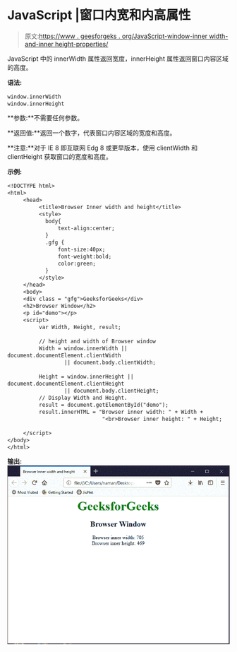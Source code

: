 # JavaScript |窗口内宽和内高属性

> 原文:[https://www . geesforgeks . org/JavaScript-window-inner width-and-inner height-properties/](https://www.geeksforgeeks.org/javascript-window-innerwidth-and-innerheight-properties/)

JavaScript 中的 innerWidth 属性返回宽度，innerHeight 属性返回窗口内容区域的高度。

**语法:**

```
window.innerWidth
window.innerHeight
```

**参数:**不需要任何参数。

**返回值:**返回一个数字，代表窗口内容区域的宽度和高度。

**注意:**对于 IE 8 即互联网 Edg 8 或更早版本，使用 clientWidth 和 clientHeight 获取窗口的宽度和高度。

**示例:**

```
<!DOCTYPE html>
<html>
     <head>
          <title>Browser Inner width and height</title>
          <style>
            body{
                text-align:center;
            }
            .gfg {
                font-size:40px;
                font-weight:bold;
                color:green;
            }
          </style>
     </head>
     <body>
     <div class = "gfg">GeeksforGeeks</div>
     <h2>Browser Window</h2>
     <p id="demo"></p>
     <script>
          var Width, Height, result;

          // height and width of Browser window
          Width = window.innerWidth || document.documentElement.clientWidth
                  || document.body.clientWidth;

          Height = window.innerHeight || document.documentElement.clientHeight
                  || document.body.clientHeight;
          // Display Width and Height.
          result = document.getElementById("demo");
          result.innerHTML = "Browser inner width: " + Width +
                              "<br>Browser inner height: " + Height;

     </script>
</body>
</html>
```

**输出:**
![](img/ef1fd1a33b6142b4741498f015362d80.png)